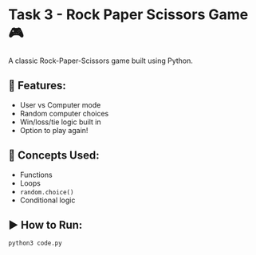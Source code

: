 # Task 3 - Rock Paper Scissors Game 🎮

A classic Rock-Paper-Scissors game built using Python.

## 🤖 Features:
- User vs Computer mode
- Random computer choices
- Win/loss/tie logic built in
- Option to play again!

## 🧠 Concepts Used:
- Functions
- Loops
- `random.choice()`
- Conditional logic

## ▶️ How to Run:
```bash
python3 code.py